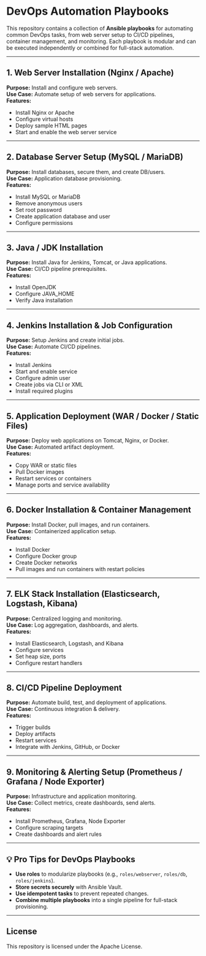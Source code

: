 # DevOps Automation Playbooks

This repository contains a collection of **Ansible playbooks** for automating common DevOps tasks, from web server setup to CI/CD pipelines, container management, and monitoring. Each playbook is modular and can be executed independently or combined for full-stack automation.

---

## 1. Web Server Installation (Nginx / Apache)
**Purpose:** Install and configure web servers.  
**Use Case:** Automate setup of web servers for applications.  
**Features:**
- Install Nginx or Apache
- Configure virtual hosts
- Deploy sample HTML pages
- Start and enable the web server service

---

## 2. Database Server Setup (MySQL / MariaDB)
**Purpose:** Install databases, secure them, and create DB/users.  
**Use Case:** Application database provisioning.  
**Features:**
- Install MySQL or MariaDB
- Remove anonymous users
- Set root password
- Create application database and user
- Configure permissions

---

## 3. Java / JDK Installation
**Purpose:** Install Java for Jenkins, Tomcat, or Java applications.  
**Use Case:** CI/CD pipeline prerequisites.  
**Features:**
- Install OpenJDK
- Configure JAVA_HOME
- Verify Java installation

---

## 4. Jenkins Installation & Job Configuration
**Purpose:** Setup Jenkins and create initial jobs.  
**Use Case:** Automate CI/CD pipelines.  
**Features:**
- Install Jenkins
- Start and enable service
- Configure admin user
- Create jobs via CLI or XML
- Install required plugins

---

## 5. Application Deployment (WAR / Docker / Static Files)
**Purpose:** Deploy web applications on Tomcat, Nginx, or Docker.  
**Use Case:** Automated artifact deployment.  
**Features:**
- Copy WAR or static files
- Pull Docker images
- Restart services or containers
- Manage ports and service availability

---

## 6. Docker Installation & Container Management
**Purpose:** Install Docker, pull images, and run containers.  
**Use Case:** Containerized application setup.  
**Features:**
- Install Docker
- Configure Docker group
- Create Docker networks
- Pull images and run containers with restart policies

---

## 7. ELK Stack Installation (Elasticsearch, Logstash, Kibana)
**Purpose:** Centralized logging and monitoring.  
**Use Case:** Log aggregation, dashboards, and alerts.  
**Features:**
- Install Elasticsearch, Logstash, and Kibana
- Configure services
- Set heap size, ports
- Configure restart handlers

---

## 8. CI/CD Pipeline Deployment
**Purpose:** Automate build, test, and deployment of applications.  
**Use Case:** Continuous integration & delivery.  
**Features:**
- Trigger builds
- Deploy artifacts
- Restart services
- Integrate with Jenkins, GitHub, or Docker

---

## 9. Monitoring & Alerting Setup (Prometheus / Grafana / Node Exporter)
**Purpose:** Infrastructure and application monitoring.  
**Use Case:** Collect metrics, create dashboards, send alerts.  
**Features:**
- Install Prometheus, Grafana, Node Exporter
- Configure scraping targets
- Create dashboards and alert rules

---

## 💡 Pro Tips for DevOps Playbooks
- **Use roles** to modularize playbooks (e.g., `roles/webserver`, `roles/db`, `roles/jenkins`).  
- **Store secrets securely** with Ansible Vault.  
- **Use idempotent tasks** to prevent repeated changes.  
- **Combine multiple playbooks** into a single pipeline for full-stack provisioning.

---

## License
This repository is licensed under the Apache License.  

